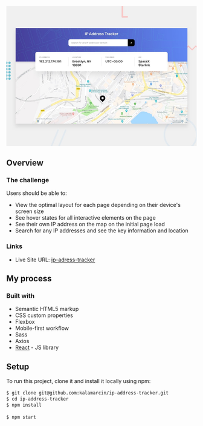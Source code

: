 ![](https://github.com/kalamarcin/ip-address-tracker/blob/master/src/assets/design/desktop-preview.jpg?raw=true)

## Overview

### The challenge

Users should be able to:

- View the optimal layout for each page depending on their device's screen size
- See hover states for all interactive elements on the page
- See their own IP address on the map on the initial page load
- Search for any IP addresses and see the key information and location


### Links

- Live Site URL: [ip-adress-tracker](https://ip-address-tracker-mk.netlify.app/)

## My process

### Built with

- Semantic HTML5 markup
- CSS custom properties
- Flexbox
- Mobile-first workflow
- Sass
- Axios
- [React](https://reactjs.org/) - JS library

## Setup

To run this project, clone it and install it locally using npm:

```
$ git clone git@github.com:kalamarcin/ip-address-tracker.git
$ cd ip-address-tracker
$ npm install

$ npm start

```
